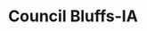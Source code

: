---
title: Council Bluffs-IA
slug: council-bluffs-ia
f_state:
- cms/state/iowa.md
f_locations:
- cms/payday-loan/ace-cash-advance-898.md
- cms/payday-loan/advance-america-2789.md
- cms/payday-loan/american-check-casher-4191.md
- cms/payday-loan/american-check-casher-4192.md
- cms/payday-loan/american-check-casher-4193.md
- cms/payday-loan/american-check-casher-4194.md
- cms/payday-loan/american-check-casher-4195.md
- cms/payday-loan/american-check-casher-4196.md
- cms/payday-loan/american-check-casher-4197.md
- cms/payday-loan/american-check-casher-4198.md
- cms/payday-loan/american-check-cashier-4249.md
- cms/payday-loan/bluff-financial-services-inc-5352.md
- cms/payday-loan/bluffs-check-cashing-pawn-lo-5353.md
- cms/payday-loan/bluffs-check-cashing-pawn-and-loan-5354.md
- cms/payday-loan/cash-advantedge-6643.md
- cms/payday-loan/cash-to-go-8748.md
- cms/payday-loan/cash-to-go-8749.md
- cms/payday-loan/cb-th-rift-america-9516.md
- cms/payday-loan/cb-th-rift-america-9517.md
- cms/payday-loan/check-go-10064.md
- cms/payday-loan/check-into-cash-of-iowa-13367.md
- cms/payday-loan/ez-money-check-cashing-17340.md
- cms/payday-loan/ez-money-check-cashing-17344.md
- cms/payday-loan/ez-money-check-cashing-17345.md
- cms/payday-loan/mister-money-20949.md
- cms/payday-loan/mister-money-usa-20975.md
- cms/payday-loan/pay-day-express-23538.md
- cms/payday-loan/pay-day-express-23541.md
- cms/payday-loan/payday-express-23908.md
- cms/payday-loan/payday-express-23910.md
- cms/payday-loan/payday-express-check-cashing-23913.md
- cms/payday-loan/wilken-enterprises-inc-28807.md
updated-on: '2024-05-30T13:41:28.615Z'
created-on: '2024-05-30T13:41:28.615Z'
published-on: '2024-05-30T13:54:32.469Z'
f_city: Council Bluffs
layout: '[city].html'
tags: city
---